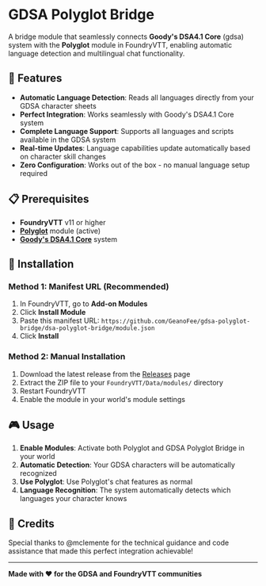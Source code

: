 # GDSA Polyglot Bridge

A bridge module that seamlessly connects **Goody's DSA4.1 Core** (gdsa) system with the **Polyglot** module in FoundryVTT, enabling automatic language detection and multilingual chat functionality.

## 🌟 Features

- **Automatic Language Detection**: Reads all languages directly from your GDSA character sheets
- **Perfect Integration**: Works seamlessly with Goody's DSA4.1 Core system
- **Complete Language Support**: Supports all languages and scripts available in the GDSA system
- **Real-time Updates**: Language capabilities update automatically based on character skill changes
- **Zero Configuration**: Works out of the box - no manual language setup required

## 📋 Prerequisites

- **FoundryVTT** v11 or higher
- **[Polyglot](https://foundryvtt.com/packages/polyglot)** module (active)
- **[Goody's DSA4.1 Core](https://foundryvtt.com/packages/gdsa)** system

## 🚀 Installation

### Method 1: Manifest URL (Recommended)
1. In FoundryVTT, go to **Add-on Modules**
2. Click **Install Module**
3. Paste this manifest URL: `https://github.com/GeanoFee/gdsa-polyglot-bridge/dsa-polyglot-bridge/module.json`
4. Click **Install**

### Method 2: Manual Installation
1. Download the latest release from the [Releases](../../releases) page
2. Extract the ZIP file to your `FoundryVTT/Data/modules/` directory
3. Restart FoundryVTT
4. Enable the module in your world's module settings

## 🎮 Usage

1. **Enable Modules**: Activate both Polyglot and GDSA Polyglot Bridge in your world
2. **Automatic Detection**: Your GDSA characters will be automatically recognized
3. **Use Polyglot**: Use Polyglot's chat features as normal
4. **Language Recognition**: The system automatically detects which languages your character knows

## 🤝 Credits

Special thanks to @mclemente for the technical guidance and code assistance that made this perfect integration achievable!

---

**Made with ❤️ for the GDSA and FoundryVTT communities**
